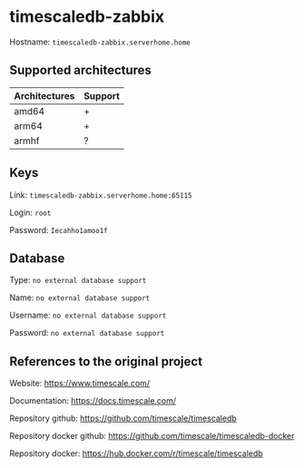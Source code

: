 # timescaledb-zabbix

Hostname: `timescaledb-zabbix.serverhome.home`

## Supported architectures

| Architectures | Support |
| :------------ | :------ |
| amd64         | +       |
| arm64         | +       |
| armhf         | ?       |

## Keys

Link: `timescaledb-zabbix.serverhome.home:65115`

Login: `root`

Password: `Iecahho1amoo1f`

## Database

Type: `no external database support`

Name: `no external database support`

Username: `no external database support`

Password: `no external database support`

## References to the original project

Website: https://www.timescale.com/

Documentation: https://docs.timescale.com/

Repository github: https://github.com/timescale/timescaledb

Repository docker github: https://github.com/timescale/timescaledb-docker

Repository docker: https://hub.docker.com/r/timescale/timescaledb